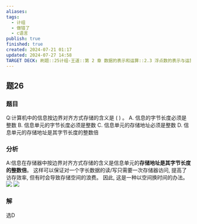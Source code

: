 ```yaml
---
aliases: 
tags:
  - 计组
  - 做错了
  - c语言
publish: true
finished: true
created: 2024-07-21 01:17
updated: 2024-07-27 14:58
TARGET DECK: 刷题::25计组-王道::第 2 章 数据的表示和运算::2.3 浮点数的表示与运算::题26
---
```


## 题26
### 题目
Q:计算机中的信息按边界对齐方式存储的含义是 ( ) 。
A. 信息的字节长度必须是整数
B. 信息单元的字节长度必须是整数
C. 信息单元的存储地址必须是整数
D. 信息单元的存储地址是其字节长度的整数倍
### 分析
A:信息在存储器中按边界对齐方式存储的含义是信息单元的**存储地址是其字节长度的整数倍**。 
这样可以保证对一个字长数据的读/写只需要一次存储器访问, 提高了访存效率, 但有时会导致存储空间的浪费。
因此, 这是一种以空间换时间的办法。
![](https://img.hwenyi.live/202407301816200.webp)
![](https://img.hwenyi.live/202407271456478.webp)
### 解
选D
<!--ID: 1722065613398-->
